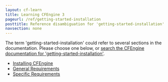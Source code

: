 ```yaml
---
layout: cf-learn
title: Learning CFEngine 3
pageurl: /ref/getting-started-installation
posttitle: Reference disambiguation for 'getting-started-installation'
navsection: none
---
```


The term 'getting-started-installation' could refer to several sections in the documentation. Please choose one below, or
[search the CFEngine documentation for 'getting-started-installation'](http://cfengine.com/docs/3.5/search.html?q=getting-started-installation).

- [Installing CFEngine](http://cfengine.com/docs/3.5/getting-started-installation.html#installing-cfengine)
- [General Requirements](http://cfengine.com/docs/3.5/getting-started-installation.html#general-requirements)
- [Specific Requirements](http://cfengine.com/docs/3.5/getting-started-installation.html#specific-requirements)
